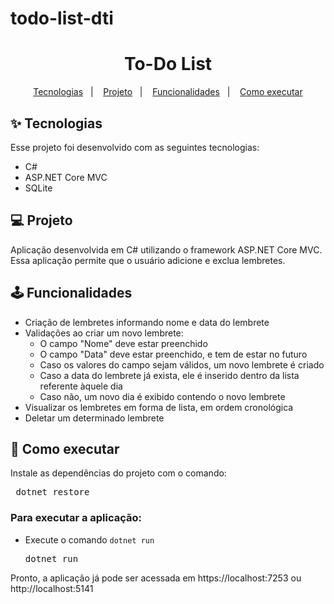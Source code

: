 # todo-list-dti

<h1 align="center">To-Do List</h1>

<p align="center">
  <a href="#-tecnologias">Tecnologias</a>&nbsp;&nbsp;&nbsp;|&nbsp;&nbsp;&nbsp;
  <a href="#-projeto">Projeto</a>&nbsp;&nbsp;&nbsp;|&nbsp;&nbsp;&nbsp;
  <a href="#%EF%B8%8F-funcionalidades">Funcionalidades</a>&nbsp;&nbsp;&nbsp;|&nbsp;&nbsp;&nbsp;
  <a href="#-como-executar">Como executar</a>
</p>

## ✨ Tecnologias

Esse projeto foi desenvolvido com as seguintes tecnologias:

- C#
- ASP.NET Core MVC
- SQLite 

## 💻 Projeto

Aplicação desenvolvida em C# utilizando o framework ASP.NET Core MVC. Essa aplicação permite que o usuário adicione e exclua lembretes.

## 🕹️ Funcionalidades

- Criação de lembretes informando nome e data do lembrete
- Validações ao criar um novo lembrete:
  - O campo "Nome" deve estar preenchido
  - O campo "Data" deve estar preenchido, e tem de estar no futuro
  - Caso os valores do campo sejam válidos, um novo lembrete é criado
  - Caso a data do lembrete já exista, ele é inserido dentro da lista referente àquele dia
  - Caso não, um novo dia é exibido contendo o novo lembrete
- Visualizar os lembretes em forma de lista, em ordem cronológica
- Deletar um determinado lembrete

## 🚀 Como executar

Instale as dependências do projeto com o comando:

<pre> dotnet restore</pre>

### Para executar a aplicação:

- Execute o comando `dotnet run`

    <pre>dotnet run</pre>

Pronto, a aplicação já pode ser acessada em https://localhost:7253 ou http://localhost:5141
